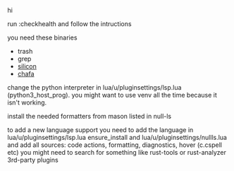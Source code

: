 hi

run :checkhealth and follow the intructions

you need these binaries

- trash
- grep
- [silicon](https://github.com/aloxaf/silicon)
- [chafa](https://github.com/hpjansson/chafa)

change the python interpreter in lua/u/pluginsettings/lsp.lua (python3_host_prog). you might want to use venv all the time because it isn't working.

install the needed formatters from mason
listed in null-ls

to add a new language support you need to add the language in
lua/u/pluginsettings/lsp.lua ensure_install
and
lua/u/pluginsettings/nullls.lua and add all sources:
code actions, formatting, diagnostics, hover (c.cspell etc)
you might need to search for something like rust-tools or rust-analyzer 3rd-party plugins

